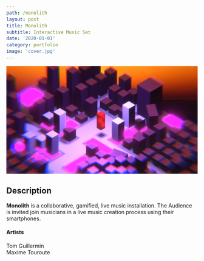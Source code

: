 ```yaml
---
path: /monolith
layout: post
title: Monolith
subtitle: Interactive Music Set
date: '2020-01-01'
category: portfolio
image: 'cover.jpg'
---
```


![Cover](cover.jpg)

## Description

**Monolith** is a collaborative, gamified, live music installation. The Audience is invited join musicians in a live music creation process using their smartphones.

#### Artists

Tom Guillermin  
Maxime Touroute
